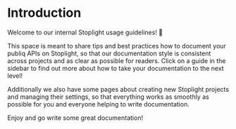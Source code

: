 # Introduction

Welcome to our internal Stoplight usage guidelines! 👋 

This space is meant to share tips and best practices how to document your publiq APIs on Stoplight, so that our documentation style is consistent across projects and as clear as possible for readers. Click on a guide in the sidebar to find out more about how to take your documentation to the next level!

Additionally we also have some pages about creating new Stoplight projects and managing their settings, so that everything works as smoothly as possible for you and everyone helping to write documentation.

Enjoy and go write some great documentation!
